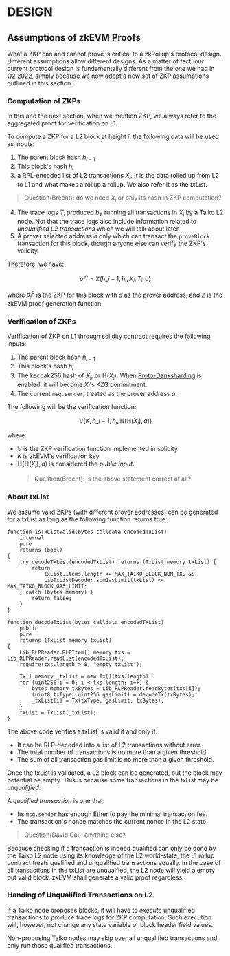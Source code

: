 # DESIGN

## Assumptions of zkEVM Proofs

What a ZKP can and cannot prove is critical to a zkRollup's protocol design. Different assumptions allow different designs. As a matter of fact, our current protocol design is fundamentally different from the one we had in Q2 2022, simply because we now adopt a new set of ZKP assumptions outlined in this section.

### Computation of ZKPs

In this and the next section, when we mention ZKP, we always refer to the aggregated proof for verification on L1.

To compute a ZKP for a L2 block at height $i$, the following data will be used as inputs:

1. The parent block hash $h_{i-1}$
1. This block's hash $h_i$
1. a RPL-encoded list of L2 transactions $X_i$. It is the data rolled up from L2 to L1 and what makes a rollup a rollup. We also refer it as the _txList_.

> Question(Brecht): do we need $X_i$ or only its hash in ZKP computation?

4. The trace logs $T_i$ produced by running all transactions in $X_i$ by a Taiko L2 node. Not that the trace logs also include information related to _unqualified L2 transactions_ which we will talk about later.
5. A prover selected address $a$ only which can transact the `proveBlock` transaction for this block, though anyone else can verify the ZKP's validity.

Therefore, we have:

$$ p_i^a = \mathbb{Z}(h\_{i-1}, h_i, X_i, T_i, a) $$

where $p_i^a$ is the ZKP for this block with $a$ as the prover address, and $\mathbb{Z}$ is the zkEVM proof generation function.

### Verification of ZKPs

Verification of ZKP on L1 through solidity contract requires the following inputs:

1. The parent block hash $h_{i-1}$
1. This block's hash $h_i$
1. The keccak256 hash of $X_i$, or $\mathbb{H}(X_i)$. When [Proto-Danksharding](https://www.eip4844.com/) is enabled, it will become $X_i$'s KZG commitment.
1. The current `msg.sender`, treated as the prover address $a$.

The following will be the verification function:

$$ \mathbb{V}(K, h\_{i-1}, h_i, \mathbb{H}(\mathbb{H}(X_i), a)) $$

where

-   $\mathbb{V}$ is the ZKP verification function implemented in solidity
-   $K$ is zkEVM's verification key.
-   $\mathbb{H}(\mathbb{H}(X_i), a)$ is considered the _public input_.
    > Question(Brecht): is the above statement correct at all?

### About txList

We assume valid ZKPs (with different prover addresses) can be generated for a txList as long as the following function returns true:

```solidity
function isTxListValid(bytes calldata encodedTxList)
    internal
    pure
    returns (bool)
{
    try decodeTxList(encodedTxList) returns (TxList memory txList) {
        return
            txList.items.length <= MAX_TAIKO_BLOCK_NUM_TXS &&
            LibTxListDecoder.sumGasLimit(txList) <= MAX_TAIKO_BLOCK_GAS_LIMIT;
    } catch (bytes memory) {
        return false;
    }
}

function decodeTxList(bytes calldata encodedTxList)
    public
    pure
    returns (TxList memory txList)
{
    Lib_RLPReader.RLPItem[] memory txs = Lib_RLPReader.readList(encodedTxList);
    require(txs.length > 0, "empty txList");

    Tx[] memory _txList = new Tx[](txs.length);
    for (uint256 i = 0; i < txs.length; i++) {
        bytes memory txBytes = Lib_RLPReader.readBytes(txs[i]);
        (uint8 txType, uint256 gasLimit) = decodeTx(txBytes);
        _txList[i] = Tx(txType, gasLimit, txBytes);
    }
    txList = TxList(_txList);
}

```

The above code verifies a txList is valid if and only if:

-   It can be RLP-decoded into a list of L2 transactions without error.
-   The total number of transactions is no more than a given threshold.
-   The sum of all transaction gas limit is no more than a given threshold.

Once the txList is validated, a L2 block can be generated, but the block may potential be empty. This is because some transactions in the txList may be _unqualified_.

A _qualified transaction_ is one that:

-   Its `msg.sender` has enough Ether to pay the minimal transaction fee.
-   The transaction's nonce matches the current nonce in the L2 state.

> Question(David Cai): anything else?

Because checking if a transaction is indeed qualified can only be done by the Taiko L2 node using its knowledge of the L2 world-state, the L1 rollup contract treats qualified and unqualified transactions equally. In the case of all transactions in the txList are unqualfied, the L2 node will yield a empty but valid block. zkEVM shall generate a valid proof regardless.

### Handing of Unqualified Transactions on L2

If a Taiko node proposes blocks, it will have to _execute_ unqualified transactions to produce trace logs for ZKP computation. Such execution will, however, not change any state variable or block header field values.

Non-proposing Taiko nodes may skip over all unqualified transactions and only run those qualified transactions.
